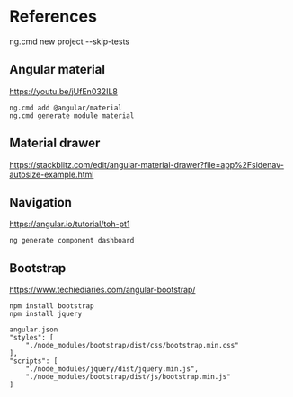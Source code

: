 # References

ng.cmd new project --skip-tests

## Angular material
https://youtu.be/jUfEn032IL8
```
ng.cmd add @angular/material
ng.cmd generate module material
```

## Material drawer
https://stackblitz.com/edit/angular-material-drawer?file=app%2Fsidenav-autosize-example.html


## Navigation
https://angular.io/tutorial/toh-pt1
```
ng generate component dashboard
```

## Bootstrap
https://www.techiediaries.com/angular-bootstrap/
```
npm install bootstrap
npm install jquery

angular.json
"styles": [
    "./node_modules/bootstrap/dist/css/bootstrap.min.css"
],
"scripts": [
    "./node_modules/jquery/dist/jquery.min.js",
    "./node_modules/bootstrap/dist/js/bootstrap.min.js"
]
```